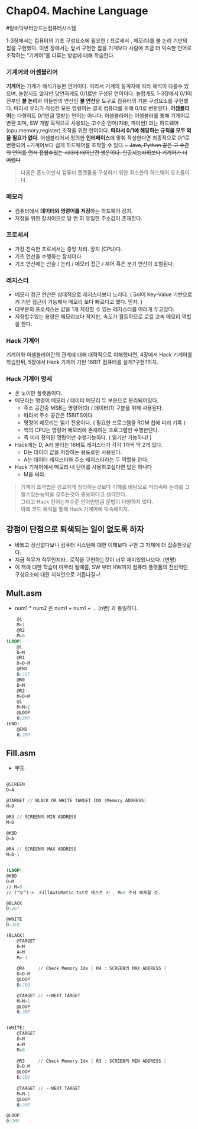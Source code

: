 # Chap04. Machine Language
#밑바닥부터만드는컴퓨터시스템


1-3장에서는 컴퓨터의 기초 구성요소에 필요한 ( 프로세서 , 메모리)를 불 논리 기반의 칩을 구현했다.
이번 장에서는 앞서 구현한 칩을 기계보다 사람에 조금 더 익숙한 언어로 조작하는 “기계어”를 다루는 방법에 대해 학습한다.

### 기계어와 어셈블리어
**기계어**는  기계가 해석가능한 언어이다. 따라서 기계의 설계자에 따라 해석이 다를수 있으며, 놀랍지도 않지만 당연하게도 0/1로만 구성된 언어이다.  놀랍게도 1-3장에서 0/1이 전부인 **불 논리**와 이들만의 연산인 **불 연산**을 도구로 컴퓨터의 기본 구성요소를 구현했다. 따라서 우리가 작성한 모든 명령어는 결국 컴퓨터를 위해 0/1로 변환된다.
**어셈블리어**는 다행히도 0/1만큼 열받는 언어는 아니다.  어셈블리어는 어셈블러를 통해 기계어로 변환 되며, SW 개발 목적으로 사용되는 고수준 언어(자바, 파이썬) 과는  하드웨어(cpu,memory,register) 조작을 위한 언어이다.
**따라서 0/1에 해당하는 규칙을 모두 외울 필요가 없다.** 어셈블리어서 정의한 **인터페이스**에 맞춰 작성한다면 최종적으로 0/1로 변환되어 ~기계어보다 쉽게 하드웨어를 조작할 수 있다.~ 
~~Java, Python 같은 고 수준의 언어를 먼저 접할수있는 시대에 태어난건 행운이다. 인공지능따위보다 기계어가 더 어렵다~~
 

> 다음은 폰노이만식 컴퓨터 플랫폼을 구성하기 위한 최소한의 하드웨어 요소들이다.  

### 메모리
- 컴퓨터에서 **데이터와 명령어를 저장**하는 하드웨어 장치.
- 저장을 위한 장치이므로 당 연 히 유일한 주소값이 존재한다.

### 프로세서
- 가장 친숙한 프로세서는 중앙 처리. 장치 (CPU)다.
- 기초 연산을 수행하는 장치이다.
- 기초 연산에는 산술 / 논리 / 메모리 접근 / 제어 혹은 분기 연산이 포함된다.

### 레지스터
- 메모리 접근 연산은 상대적으로 레지스터보다 느리다. ( Sol이 Key-Value 기반으로 키 기반 접근이 가능해서 메모리 보다 빠르다고 했다. 믿자. )
- 대부분의 프로세스는 값을 1개 저장할 수 있는 레지스터를 여러개 두고있다.
- 저장할수있는 용량은 메모리보다 작지만, 속도가 월등하므로 로컬 고속 메모리 역할을 한다.

### Hack 기계어
기계어와 어셈블리어간의 관계에 대해 대략적으로 이해했다면, 4장에서 Hack 기계어를 학습한뒤, 5장에서 Hack 기계어 기반 16BIT 컴퓨터를 설계?구현?하자.

### Hack 기계어 명세
- 폰 노이만 플랫폼이다.
- 메모리는 명령어 메모리 / 데이터 메모리 두 부분으로 분리되어있다.
	- 주소 공간중 MSB는 명령어(0) / 데이터(1) 구분을 위해 사용된다.
	- 따라서 주소 공간은 15BITS이다.
	- 명령어 메모리는 읽기 전용이다. ( 필요한 프로그램을 ROM 칩에 미리 기록 )
	- 핵의 CPU는 명령어 메모리에 존재하는 프로그램만 수행한단다.
	- 즉 미리 정의된 명령어만 수행가능하다. ( 읽기만 가능하니! )
- Hack에는 D, A라 불리는 16비트 레지스터가 각각 1개씩 딱 2개 있다.
	- D는 데이터 값을 저장하는 용도로만 사용된다.
	- A는 데이터 레지스터와 주소 레지스터라는 두 역할을 한다. 
- Hack 기계어에서 메모리 내 단어를 사용하고싶다면 답은 하나다
	- M을 써라.

> 기계어 조작법은 정교하게 정리하는것보다 이해를 바탕으로 머리속에 논리를 그릴수있는능력을 갖추는것이 중요하다고 생각한다.   
> 그리고 Hack 언어는저수준 언어인만큼 문법이 다양하지 않다.   
> 아래 코드 해석을 통해 Hack 기계어에 익숙해지자.    


## 강점이 단점으로 퇴색되는 일이 없도록 하자
- 바쁘고 정신없다보니 컴퓨터 시스템에 대한 이해보다 구현 그 자체에 더 집중한것같다. 
- 지금 직무가 직무인지라.. 로직을 구현하는것이 너무 재미있었나보다. (변명)
- 이 책에 대한 학습이 마무리 될때쯤, SW 부터 HW까지 컴퓨터 플랫폼의 전반적인 구성요소에 대한 지식인으로 거듭나길~! 


## Mult.asm
- num1 * num2 은 num1 + num1 + ... (n번) 과 동일하다.
```nasm
    @i
    M=1
    @R2
    M=0
(LOOP)
    @i
    D=M
    @R1
    D=D-M
    @END
    D;JGT
    @R0
    D=M
    @R2
    M=D+M
    @i
    M=M+1
    @LOOP
    0;JMP
(END)
    @END
    0;JMP

```

## Fill.asm
- 뿌듯.
```nasm

@SCREEN 
D=A

@TARGET // BLACK OR WHITE TARGET IDX (Memory ADDRESS)
M=D

@R3 // SCREEN의 MIN ADDRESS
M=D

@KBD
D=A

@R4 // SCREEN의 MAX ADDRESS
M=D-1


(LOOP)
@KBD
D=M   
// M=0 
// (^오^)->  FillAutoMatic.tst로 테스트 시 , M=0 주석 해제할 것.

@BLACK
D;JGT

@WHITE
D;JEQ    

(BLACK)
    @TARGET
    D=M
    A=M
    M=-1
    
    @R4     // Check Memory Idx ( R4 : SCREEN의 MAX ADDRESS )
    D=D-M
    @LOOP
    D;JEQ

    @TARGET // ++NEXT TARGET
    M=M+1
    @LOOP    
    0;JMP


(WHITE)
    @TARGET
    D=M
    A=M
    M=0
    
    @R3     // Check Memory Idx ( R3 : SCREEN의 MIN ADDRESS )
    D=D-M
    @LOOP
    D;JEQ
    
    @TARGET // --NEXT TARGET
    M=M-1
    @LOOP
    0;JMP

@LOOP 
0;JMP

```